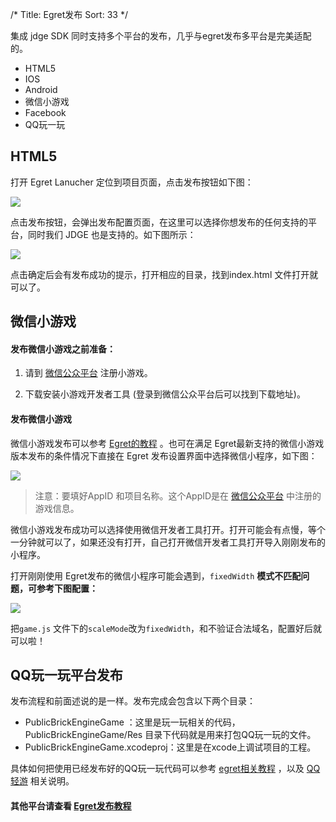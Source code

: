 /*
Title: Egret发布
Sort: 33
*/

集成 jdge SDK 同时支持多个平台的发布，几乎与egret发布多平台是完美适配的。  

- HTML5 
- IOS
- Android
- 微信小游戏
- Facebook
- QQ玩一玩

## HTML5 

打开 Egret Lanucher 定位到项目页面，点击发布按钮如下图：

![](http://imgs.matchvs.com/static/Doc-img/gamePub/EgretImg/egret_report1.png)

点击发布按钮，会弹出发布配置页面，在这里可以选择你想发布的任何支持的平台，同时我们 JDGE 也是支持的。如下图所示：

![](http://imgs.matchvs.com/static/Doc-img/gamePub/EgretImg/egret_report2.png)

点击确定后会有发布成功的提示，打开相应的目录，找到index.html 文件打开就可以了。

## 微信小游戏

#### 发布微信小游戏之前准备：

1. 请到 [微信公众平台](https://mp.weixin.qq.com/) 注册小游戏。

2. 下载安装小游戏开发者工具 (登录到微信公众平台后可以找到下载地址)。

#### 发布微信小游戏

微信小游戏发布可以参考 [Egret的教程](http://developer.egret.com/cn/github/egret-docs/Engine2D/minigame/publish/index.html) 。也可在满足 Egret最新支持的微信小游戏版本发布的条件情况下直接在 Egret 发布设置界面中选择微信小程序，如下图：

![](http://imgs.matchvs.com/static/Doc-img/gamePub/EgretImg/egret_report3.png)

> 注意：要填好AppID 和项目名称。这个AppID是在 [微信公众平台](https://mp.weixin.qq.com/) 中注册的游戏信息。

微信小游戏发布成功可以选择使用微信开发者工具打开。打开可能会有点慢，等个一分钟就可以了，如果还没有打开，自己打开微信开发者工具打开导入刚刚发布的小程序。

打开刚刚使用 Egret发布的微信小程序可能会遇到，`fixedWidth` **模式不匹配问题，可参考下图配置：**

![](http://imgs.matchvs.com/static/Doc-img/gamePub/EgretImg/egret_report5.png)

把`game.js` 文件下的`scaleMode`改为`fixedWidth`，和不验证合法域名，配置好后就可以啦！



## QQ玩一玩平台发布

发布流程和前面述说的是一样。发布完成会包含以下两个目录：

- PublicBrickEngineGame ：这里是玩一玩相关的代码，PublicBrickEngineGame/Res 目录下代码就是用来打包QQ玩一玩的文件。
- PublicBrickEngineGame.xcodeproj：这里是在xcode上调试项目的工程。

具体如何把使用已经发布好的QQ玩一玩代码可以参考 [egret相关教程](http://developer.egret.com/cn/github/egret-docs/Engine2D/bricksgame/start/index.html) ，以及 [QQ轻游](http://hudong.qq.com/) 相关说明。

#### 其他平台请查看 [Egret发布教程](http://developer.egret.com/cn/github/egret-docs/Engine2D/publish/index.html) 

